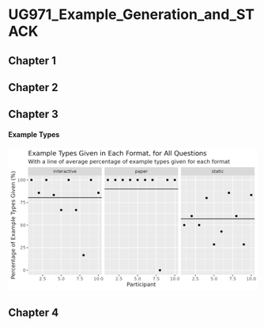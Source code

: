 # UG971_Example_Generation_and_STACK
## Chapter 1
## Chapter 2
## Chapter 3
#### Example Types
![Example_Types_Plot](Plots/example_types_plot.png)
## Chapter 4




